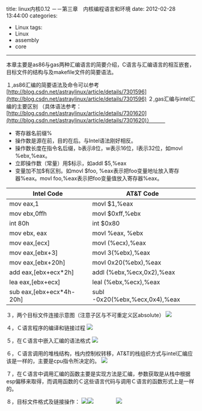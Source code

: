 title: linux内核0.12 －－第三章　内核编程语言和环境
date: 2012-02-28 13:44:00
categories:
- Linux
tags:
- Linux
- assembly
- core
---

本章主要是as86与gas两种汇编语言的简要介绍，C语言与汇编语言的相互嵌套，目标文件的结构与及makefile文件的简要语法。
<!--more-->

１,as86汇编的简要语法及命令可以参考
[http://blog.csdn.net/astraylinux/article/details/7301596](http://blog.csdn.net/astraylinux/article/details/7301596)
２,gas汇编与intel汇编的主要区别
（具体语法参考：[http://blog.csdn.net/astraylinux/article/details/7301620](http://blog.csdn.net/astraylinux/article/details/7301620)）　　　

* 寄存器名前缀%
* 操作数是源在前，目的在后。与Intel语法刚好相反。
* 操作数长度在指令名后缀，b表示8位，w表示16位，l表示32位，如movl %ebx,%eax。
* 立即操作数（常量）用$标示，如addl $5,%eax
* 变量加不加$有区别。如movl $foo, %eax表示把foo变量地址放入寄存器%eax。movl foo,%eax表示把foo变量值放入寄存器%eax。

| Intel Code | AT&T Code |
| ----------- | ---------- |
| mov eax,1 | movl $1,%eax | 
| mov ebx,0ffh | movl $0xff,%ebx | 
| int 80h | int $0x80 | 
| mov ebx, eax | movl %eax, %ebx |
| mov eax,[ecx] | movl (%ecx),%eax | 
| mov eax,[ebx+3] | movl 3(%ebx),%eax | 
| mov eax,[ebx+20h] | movl 0x20(%ebx),%eax | 
| add eax,[ebx+ecx*2h] | addl (%ebx,%ecx,0x2),%eax | 
| lea eax,[ebx+ecx] | leal (%ebx,%ecx),%eax | 
| sub eax,[ebx+ecx*4h-20h] | subl -0x20(%ebx,%ecx,0x4),%eax | 

３，两个目标文件连接示意图（注意子区与不可重定义区absolute）
![](http://hi.csdn.net/attachment/201202/28/0_133040716166x8.gif)

４，Ｃ语言程序的编译和链接过程
![](http://hi.csdn.net/attachment/201202/28/0_1330407345czD4.gif)　　　　

５，在Ｃ语言中嵌入汇编的语法格式
![](http://hi.csdn.net/attachment/201202/28/0_13304074190Q8q.gif)

６，Ｃ语言调用的堆栈结构，栈内控制权转移，AT&T的栈组织方式与intel汇编应该是一样的，主要是cpu指令所决定的。
![](http://hi.csdn.net/attachment/201202/28/0_1330407654M5Tt.gif)　　　

７，在Ｃ语言中调用汇编的函数主要是实现方法是汇编，参数获取是从栈中根据esp偏移来取得，而调用函数的Ｃ这些语言代码与调用Ｃ语言的函数形式上是一样的。

８，目标文件格式及链接操作：
![](http://hi.csdn.net/attachment/201202/28/0_13304079808xm8.gif)![](http://hi.csdn.net/attachment/201202/28/0_1330407986s7C2.gif)　　　　
![](http://hi.csdn.net/attachment/201202/28/0_1330407992bHp9.gif)　　

